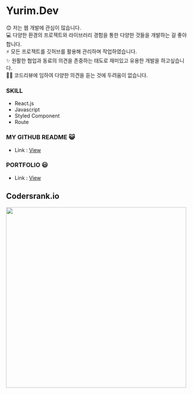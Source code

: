 # Yurim.Dev

<p>
    😊 저는 웹 개발에 관심이 많습니다.<br>
    💻 다양한 환경의 프로젝트와 라이브러리 경험을 통한 다양한 것들을 개발하는 걸 좋아합니다.<br>
    ⚡ 모든 프로젝트를 깃허브를 활용해 관리하며 작업하였습니다.<br>
    ✨ 원활한 협업과 동료의 의견을 존중하는 태도로 재미있고 유용한 개발을 하고싶습니다.<br>
    🙆‍♀️ 코드리뷰에 임하여 다양한 의견을 듣는 것에 두려움이 없습니다.
 </p>
 

### SKILL

- React.js
- Javascript
- Styled Component
- Route

### MY GITHUB README 😺

- Link : [View](https://github.com/xururuca9797/github-readme)

### PORTFOLIO &#128515;

- Link : [View](https://github.com/xururuca9797/yurim.dev)

## Codersrank.io
 <a href="https://profile.codersrank.io/user/xururuca9797">
    <img width="494px" src="https://cr-ss-service.azurewebsites.net/api/ScreenShot?widget=summary&username=xururuca9797&layout=horizontal&badges=3&show-avatar=true&min-width=494px&branding=false&style=--bg-color:%23fff;--border:1px%20solid%23e4e2e2;--border-radius:4px;--header-padding:20px;--header-bg-color:%232f80ed;--name-font-size:18px;--name-font-weight:bold;--rank-font-size:14px;--preloader-color:%232f80ed;--badges-padding:20px;--badge-box-shadow:none;--badge-border:1px%20solid%23e4e2e2;--badge-rank-font-size:12px;--badge-location-font-size:12px;--badge-padding:10px;--badge-margin:10px;--badge-icon-size:16px;--badge-technology-font-size:14px;--badge-technology-font-weight:normal)" />
  </a>
